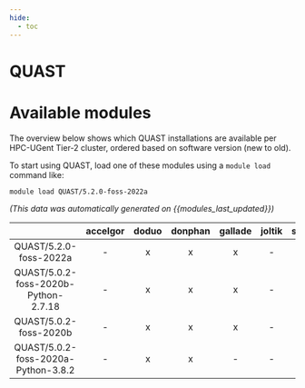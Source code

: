 ```yaml
---
hide:
  - toc
---
```


QUAST
=====

# Available modules


The overview below shows which QUAST installations are available per HPC-UGent Tier-2 cluster, ordered based on software version (new to old).

To start using QUAST, load one of these modules using a `module load` command like:

```shell
module load QUAST/5.2.0-foss-2022a
```

*(This data was automatically generated on {{modules_last_updated}})*  

| |accelgor|doduo|donphan|gallade|joltik|shinx|
| :---: | :---: | :---: | :---: | :---: | :---: | :---: |
|QUAST/5.2.0-foss-2022a|-|x|x|x|-|-|
|QUAST/5.0.2-foss-2020b-Python-2.7.18|-|x|x|x|-|-|
|QUAST/5.0.2-foss-2020b|-|x|x|x|-|-|
|QUAST/5.0.2-foss-2020a-Python-3.8.2|-|x|x|-|-|-|
